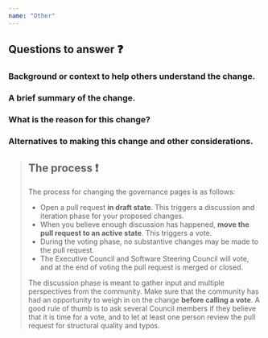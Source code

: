 ```yaml
---
name: "Other"
---
```



<!-- 
Thanks for participating in Jupyter governance ✨
Below are a few guidelines for making your proposed change as efficient and productive
as possible.
-->

## Questions to answer ❓

<!-- Please answer the following questions along with your proposed change: -->

### Background or context to help others understand the change.

### A brief summary of the change.

### What is the reason for this change?

### Alternatives to making this change and other considerations.


> ## The process ❗
> 
> The process for changing the governance pages is as follows:
> 
> * Open a pull request **in draft state**. This triggers a discussion and iteration phase
>   for your proposed changes.
> * When you believe enough discussion has happened,
>   **move the pull request to an active state**. This triggers a vote.
> * During the voting phase, no substantive changes may be made to the pull request.
> * The Executive Council and Software Steering Council will vote, and at the end of voting the pull request is merged or closed.
> 
> The discussion phase is meant to gather input and multiple perspectives from the community.
> Make sure that the community has had an opportunity to weigh in on
> the change **before calling a vote**. A good rule of thumb is to ask several Council
> members if they believe that it is time for a vote, and to let at least one person review
> the pull request for structural quality and typos.

